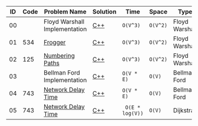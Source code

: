 |ID|Code| Problem Name |  Solution  |  Time | Space | Type | 
|--|----|-------- | ---------- | -------| ------ | ---- |
|00||Floyd Warshall Implementation|[C++](https://github.com/Ali-Elshorpagi/algorithms/blob/main/shortest_path/floyd_warshall/floyd_warshall.cpp)|`O(V^3)`|`O(V^2)`|Floyd Warshall|
|01|534|[Frogger](https://onlinejudge.org/index.php?option=com_onlinejudge&Itemid=8&page=show_problem&problem=475)|[C++](https://github.com/Ali-Elshorpagi/algorithms/blob/main/shortest_path/floyd_warshall/UVA_534.cpp)|`O(V^3)`|`O(V^2)`|Floyd Warshall|
|02|125|[Numbering Paths](https://onlinejudge.org/index.php?option=onlinejudge&page=show_problem&problem=61)|[C++](https://github.com/Ali-Elshorpagi/algorithms/blob/main/shortest_path/floyd_warshall/UVA_125.cpp)|`O(V^3)`|`O(V^2)`|Floyd Warshall|
|03||Bellman Ford Implementation|[C++](https://github.com/Ali-Elshorpagi/algorithms/blob/main/shortest_path/bellman_ford/bellman_ford.cpp)|`O(V * E)`|`O(V)`|Bellman Ford|
|04|743|[Network Delay Time](https://leetcode.com/problems/network-delay-time/)|[C++](https://github.com/Ali-Elshorpagi/algorithms/blob/main/shortest_path/bellman_ford/LeetCode_743.cpp)|`O(V * E)`|`O(V)`|Bellman Ford|
|05|743|[Network Delay Time](https://leetcode.com/problems/network-delay-time/)|[C++](https://github.com/Ali-Elshorpagi/algorithms/blob/main/shortest_path/dijkstra/LeetCode_743.cpp)|` O(E * log(V))`|`O(V)`|Dijkstra|